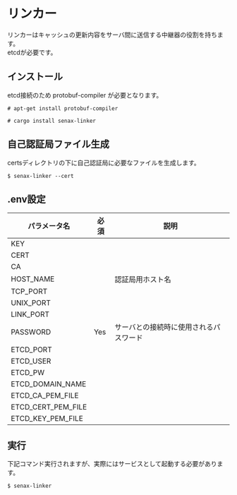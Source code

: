 # リンカー

リンカーはキャッシュの更新内容をサーバ間に送信する中継器の役割を持ちます。  
etcdが必要です。

## インストール
etcd接続のため protobuf-compiler が必要となります。
```
# apt-get install protobuf-compiler
```

```
# cargo install senax-linker
```

## 自己認証局ファイル生成
certsディレクトリの下に自己認証局に必要なファイルを生成します。
```
$ senax-linker --cert
```

## .env設定

|パラメータ名|必須|説明|
|---|---|---|
|KEY|||
|CERT|||
|CA|||
|HOST_NAME||認証局用ホスト名|
|TCP_PORT|||
|UNIX_PORT|||
|LINK_PORT|||
|PASSWORD|Yes|サーバとの接続時に使用されるパスワード|
|ETCD_PORT|||
|ETCD_USER|||
|ETCD_PW|||
|ETCD_DOMAIN_NAME|||
|ETCD_CA_PEM_FILE|||
|ETCD_CERT_PEM_FILE|||
|ETCD_KEY_PEM_FILE|||

## 実行
下記コマンド実行されますが、実際にはサービスとして起動する必要があります。
```
$ senax-linker
```
